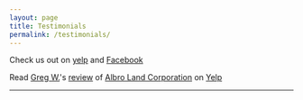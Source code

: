 ```yaml
---
layout: page
title: Testimonials
permalink: /testimonials/
---
```


Check us out on [yelp](http://www.yelp.com/biz/albro-land-corporation-park-ridge) and [Facebook](https://www.facebook.com/albrolandcorp) 

<span class="yelp-review" data-review-id="xS30QD2TUFHrqEAI-i9qXw" data-hostname="www.yelp.com">Read <a href="https://www.yelp.com/user_details?userid=gprF1ldVw04TPCaudiXtUw" rel="nofollow noopener">Greg W.</a>'s <a href="https://www.yelp.com/biz/albro-land-corporation-park-ridge?hrid=xS30QD2TUFHrqEAI-i9qXw" rel="nofollow noopener">review</a> of <a href="https://www.yelp.com/biz/1yu0kxvblTqnsbApGG5lnw" rel="nofollow noopener">Albro Land Corporation</a> on <a href="https://www.yelp.com" rel="nofollow noopener">Yelp</a><script async="async" src="https://www.yelp.com/embed/widgets.js" type="text/javascript"></script></span>

----
